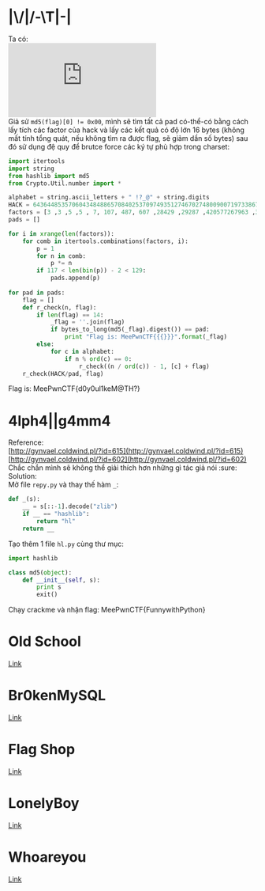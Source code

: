 |\\/|/-\T|-|
====
Ta có:    
![](https://latex.codecogs.com/png.latex?%5Clarge%20hack%20%3D%20pad%20*%20%5Csum_%7Bi%3D1%7D%5E%7Bn%3D14%7D%28a_%7Bi%7D.a_%7Bi&plus;1%7D..a_%7Bn%7D%29%20%5CRightarrow%20pad%7Chack)      
Giả sử `md5(flag)[0] != 0x00`, mình sẽ tìm tất cả pad có-thể-có bằng cách lấy tích các factor của hack và lấy các kết quả có độ lớn 16 
bytes (không mất tính tổng quát, nếu không tìm ra được flag, sẽ giảm dần số bytes) sau đó sử dụng đệ quy để brutce force các ký
tự phù hợp trong charset:
```python
import itertools
import string
from hashlib import md5
from Crypto.Util.number import *

alphabet = string.ascii_letters + " !?_@" + string.digits
HACK = 64364485357060434848865708402537097493512746702748009007197338675
factors = [3 ,3 ,5 ,5 , 7, 107, 487, 607 ,28429 ,29287 ,420577267963 ,3680317203978923 ,1002528655290265069]
pads = []

for i in xrange(len(factors)):
	for comb in itertools.combinations(factors, i):
		p = 1
		for n in comb:
			p *= n
		if 117 < len(bin(p)) - 2 < 129:
			pads.append(p)
			
for pad in pads:
	flag = []
	def r_check(n, flag):
		if len(flag) == 14:
			_flag = ''.join(flag)
			if bytes_to_long(md5(_flag).digest()) == pad:
				print "Flag is: MeePwnCTF{{{}}}".format(_flag)
		else:
			for c in alphabet:
				if n % ord(c) == 0:
					r_check((n / ord(c)) - 1, [c] + flag)
	r_check(HACK/pad, flag)
```
Flag is: MeePwnCTF{d0y0ul1keM@TH?}

4lph4||g4mm4
====
Reference:   
[http://gynvael.coldwind.pl/?id=615](http://gynvael.coldwind.pl/?id=615)    
[http://gynvael.coldwind.pl/?id=602](http://gynvael.coldwind.pl/?id=602)   
Chắc chắn mình sẽ không thể giải thích hơn những gì tác giả nói :sure:   
Solution:   
Mở file `repy.py` và thay thế hàm `_`:
```python
def _(s):
	__ = s[::-1].decode("zlib")
	if __ == "hashlib":
		return "hl"
	return __
```   
Tạo thêm 1 file `hl.py` cùng thư mục:   
```python
import hashlib

class md5(object):
	def __init__(self, s):
		print s
		exit()
```     
Chạy crackme và nhận flag: MeePwnCTF{FunnywithPython}    

Old School
===
[Link](https://nightst0rm.net/2017/07/writeupoldschool-meepwnctf-2017/)   

Br0kenMySQL
===
[Link](https://nightst0rm.net/2017/07/writeup-flag-shop-br0kenmysql-v3-meepwnctf/)

Flag Shop
===
[Link](https://nightst0rm.net/2017/07/writeup-flag-shop-br0kenmysql-v3-meepwnctf/)

LonelyBoy
===
[Link](https://nightst0rm.net/2017/07/writeup-lonelyboy-meepwnctf/)

Whoareyou
===
[Link](https://github.com/khtq/xitif/blob/master/whoareyou%40meepwnctf2017.md)

